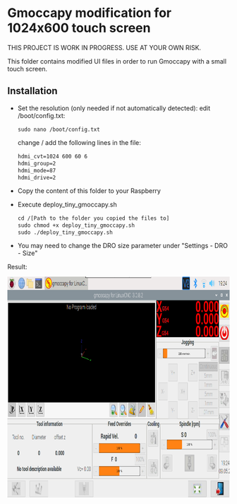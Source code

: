 # Gmoccapy modification for 1024x600 touch screen

THIS PROJECT IS WORK IN PROGRESS.
USE AT YOUR OWN RISK.

This folder contains modified UI files in order to run Gmoccapy with a small touch screen.

## Installation
- Set the resolution (only needed if not automatically detected):
    edit /boot/config.txt:
    
    ```console
    sudo nano /boot/config.txt
    ```
    change / add the following lines in the file:

    ```console
    hdmi_cvt=1024 600 60 6
    hdmi_group=2
    hdmi_mode=87
    hdmi_drive=2
    ```
- Copy the content of this folder to your Raspberry
- Execute deploy_tiny_gmoccapy.sh
    ```console
    cd /[Path to the folder you copied the files to]
    sudo chmod +x deploy_tiny_gmoccapy.sh
    sudo ./deploy_tiny_gmoccapy.sh
    ```
- You may need to change the DRO size parameter under "Settings - DRO - Size"

Result:

<a target="_blank"><img src="https://github.com/ChrisWag91/PI-LCNC/blob/master/Gmoccapy mod files/small screen mod 1024x600/tiny_gmoccapy_screenshot.png?raw=true"
height="500" border="0" /></a>







